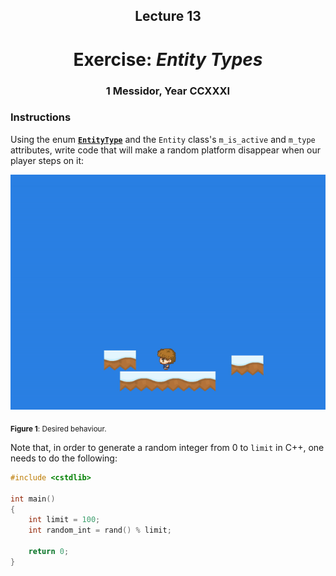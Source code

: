 <h2 align=center>Lecture 13</h2>

<h1 align=center>Exercise: <em>Entity Types</em></h1>

<h3 align=center>1 Messidor, Year CCXXXI</h3>

### Instructions

Using the enum [**`EntityType`**](SDLProject/Entity.h) and the `Entity` class's `m_is_active` and `m_type` attributes, write code that will make a random platform disappear when our player steps on it:

![example](assets/example.gif)

<sub>**Figure 1**: Desired behaviour.</sub>

Note that, in order to generate a random integer from 0 to `limit` in C++, one needs to do the following:

```cpp
#include <cstdlib>

int main()
{
    int limit = 100;
    int random_int = rand() % limit;

    return 0;
}
```